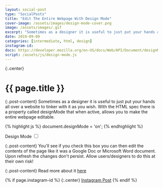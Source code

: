 ```yaml
---
layout: social-post
type: "SocialPosts"
title: "Edit The Entire Webpage With Design Mode"
cover-image: /assets/images/design-mode-cover.png
image: /assets/images/.gif
excerpt: "Sometimes as a designer it is useful to just put your hands all over a website to tinker with it as you wish. With the HTML spec there is a property called designMode that when active, allows you to make the entire webpage editable."
date: 2019-09-09
categories: [intermediate, html, design]
instagram-id:
docs: https://developer.mozilla.org/en-US/docs/Web/API/Document/designMode
script: /assets/js/design-mode.js
---
```

{:.center}
# {{ page.title }}

{:.post-content}
Sometimes as a designer it is useful to just put your hands all over a website to tinker with it as you wish. With the HTML spec there is a property called designMode that when active, allows you to make the entire webpage editable.

{% highlight js %}
document.designMode = 'on';
{% endhighlight %}

Design Mode <input type="checkbox" name="designMode" class="js-design-mode">

{:.post-content}
You'll see if you check this box you can then edit the contents of the page like it was
a Google Doc or Microsoft Word document. Upon refresh the changes don't persist.
Allow users/designers to do this at their own risk!

{:.post-content}
Read more about it <a href="{{page.docs}}" target="_blank">here</a>

{% if page.instagram-id %}
{:.center}
<a class="insta-link" href="https://www.instagram.com/p/{{page.instagram-id}}" target="_blank">Instagram Post</a>
{% endif %}
